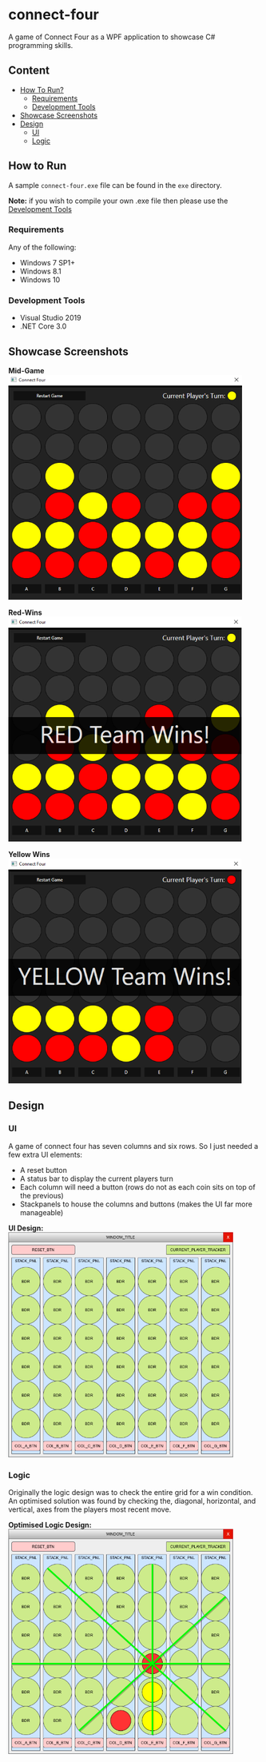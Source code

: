 # connect-four
A game of Connect Four as a WPF application to showcase C# programming skills.
  
## Content
 - [How To Run?](#How-To-Run?)
   - [Requirements](#Requirements)
   - [Development Tools](#Development-Tools)
 - [Showcase Screenshots](#Showcase-Screenshots)
 - [Design](#Design)
   - [UI](#UI)
   - [Logic](#Logic)
  
## How to Run
A sample `connect-four.exe` file can be found in the `exe` directory.
  
**Note:** if you wish to compile your own .exe file then please use the [Development Tools](#Development-Tools)
  
### Requirements
Any of the following:
 * Windows 7 SP1+
 * Windows 8.1
 * Windows 10
  
### Development Tools
 * Visual Studio 2019
 * .NET Core 3.0
  
## Showcase Screenshots
  
**Mid-Game**  
<img alt="Mid-Game" height="450px" src="README/cf-1.png">
  
**Red-Wins**  
<img alt="Red Wins" height="450px" src="README/cf-rw.png">
  
**Yellow Wins**  
<img alt="Yellow Wins" height="450px" src="README/cf-yw.png">
  
## Design
  
### UI
A game of connect four has seven columns and six rows. So I just needed a few extra UI elements:
 * A reset button
 * A status bar to display the current players turn
 * Each column will need a button (rows do not as each coin sits on top of the previous)
 * Stackpanels to house the columns and buttons (makes the UI far more manageable)
  
**UI Design:**  
<img alt="UI Design" height="450px" src="README/cFour.png">
  
### Logic
Originally the logic design was to check the entire grid for a win condition.  
An optimised solution was found by checking the, diagonal, horizontal, and vertical, axes from the players most recent move.  
  
**Optimised Logic Design:**  
<img alt="Logic Design" height="450px" src="README/cFour_loop.png">
